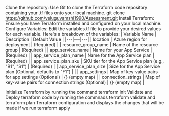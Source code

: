 Clone the repository: Use Git to clone the Terraform code repository containing your .tf files onto your local machine. git clone https://github.com/veluguvamshi1990/Assessment.git
Install Terraform: Ensure you have Terraform installed and configured on your local machine.
Configure Variables:
Edit the variables.tf file to provide your desired values for each variable. Here's a breakdown of the variables:
| Variable Name | Description | Default Value |
|---|---|---|
| location | Azure region for deployment | (Required) |
| resource_group_name | Name of the resource group | (Required) |
| app_service_name | Name for your App Service | (Required) |
| app_service_plan_name | Name for the App Service plan | (Required) |
| app_service_plan_sku | SKU tier for the App Service plan (e.g., "B1", "S1") | (Required) |
| app_service_plan_size | Size for the App Service plan (Optional, defaults to "F1") | |
| app_settings | Map of key-value pairs for app settings (Optional) | {} (empty map) |
| connection_strings | Map of key-value pairs for connection strings (Optional) | {} (empty map) |

Initialize Terraform by running the command terraform init
Validate and Deploy terraform code by running the commnads terraform validate and terraform plan
Terraform configuration and displays the changes that will be made if we run terraform apply

